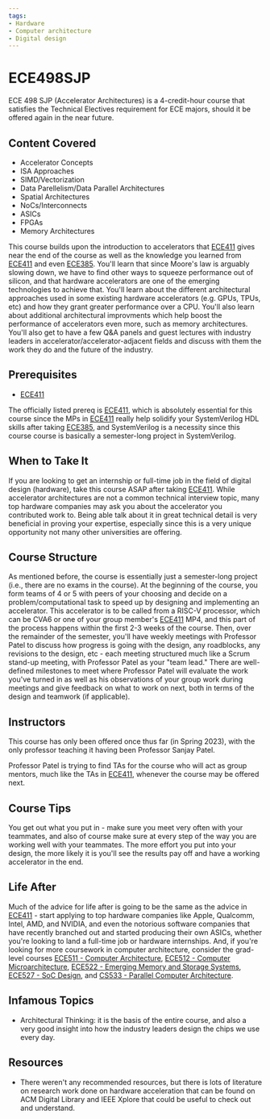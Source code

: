 ```yaml
---
tags:
- Hardware
- Computer architecture
- Digital design
---
```

# ECE498SJP

ECE 498 SJP (Accelerator Architectures) is a 4-credit-hour course that satisfies the Technical Electives requirement for ECE majors, should it be offered again in the near future.

## Content Covered

- Accelerator Concepts
- ISA Approaches
- SIMD/Vectorization
- Data Parellelism/Data Parallel Architectures
- Spatial Architectures
- NoCs/Interconnects
- ASICs
- FPGAs
- Memory Architectures

This course builds upon the introduction to accelerators that [ECE411](ECE411.md) gives near the end of the course as well as the knowledge you learned from [ECE411](ECE411.md) and even [ECE385](ECE385.md). You'll learn that since Moore's law is arguably slowing down, we have to find other ways to squeeze performance out of silicon, and that hardware accelerators are one of the emerging technologies to achieve that. You'll learn about the different architectural approaches used in some existing hardware accelerators (e.g. GPUs, TPUs, etc) and how they grant greater performance over a CPU. You'll also learn about additional architectural improvments which help boost the performance of accelerators even more, such as memory architectures. You'll also get to have a few Q&A panels and guest lectures with industry leaders in accelerator/accelerator-adjacent fields and discuss with them the work they do and the future of the industry.

## Prerequisites

- [ECE411](ECE411.md)

The officially listed prereq is [ECE411](ECE411.md), which is absolutely essential for this course since the MPs in [ECE411](ECE411.md) really help solidify your SystemVerilog HDL skills after taking [ECE385](ECE385.md), and SystemVerilog is a necessity since this course course is basically a semester-long project in SystemVerilog.

## When to Take It

If you are looking to get an internship or full-time job in the field of digital design (hardware), take this course ASAP after taking [ECE411](ECE411.md). While accelerator architectures are not a common technical interview topic, many top hardware companies may ask you about the accelerator you contributed work to. Being able talk about it in great technical detail is very beneficial in proving your expertise, especially since this is a very unique opportunity not many other universities are offering.

## Course Structure

As mentioned before, the course is essentially just a semester-long project (i.e., there are no exams in the course). At the beginning of the course, you form teams of 4 or 5 with peers of your choosing and decide on a problem/computational task to speed up by designing and implementing an accelerator. This accelerator is to be called from a RISC-V processor, which can be CVA6 or one of your group member's [ECE411](ECE411.md) MP4, and this part of the process happens within the first 2-3 weeks of the course. Then, over the remainder of the semester, you'll have weekly meetings with Professor Patel to discuss how progress is going with the design, any roadblocks, any revisions to the design, etc - each meeting structured much like a Scrum stand-up meeting, with Professor Patel as your "team lead." There are well-defined milestones to meet where Professor Patel will evaluate the work you've turned in as well as his observations of your group work during meetings and give feedback on what to work on next, both in terms of the design and teamwork (if applicable).

## Instructors

This course has only been offered once thus far (in Spring 2023), with the only professor teaching it having been Professor Sanjay Patel.

Professor Patel is trying to find TAs for the course who will act as group mentors, much like the TAs in [ECE411](ECE411.md), whenever the course may be offered next.

## Course Tips

You get out what you put in - make sure you meet very often with your teammates, and also of course make sure at every step of the way you are working well with your teammates. The more effort you put into your design, the more likely it is you'll see the results pay off and have a working accelerator in the end.

## Life After

Much of the advice for life after is going to be the same as the advice in [ECE411](ECE411.md) - start applying to top hardware companies like Apple, Qualcomm, Intel, AMD, and NVIDIA, and even the notorious software companies that have recently branched out and started producing their own ASICs, whether you're looking to land a full-time job or hardware internships. And, if you're looking for more coursework in computer architecture, consider the grad-level courses [ECE511 - Computer Architecture](ECE511.md), [ECE512 - Computer Microarchitecture](ECE512.md), [ECE522 - Emerging Memory and Storage Systems](ECE522.md), [ECE527 - SoC Design](ECE527.md), and [CS533 - Parallel Computer Architecture](../CS%20Course%20Offerings/CS533.md).

## Infamous Topics

- Architectural Thinking: it is the basis of the entire course, and also a very good insight into how the industry leaders design the chips we use every day.

## Resources

- There weren't any recommended resources, but there is lots of literature on research work done on hardware acceleration that can be found on ACM Digital Library and IEEE Xplore that could be useful to check out and understand.